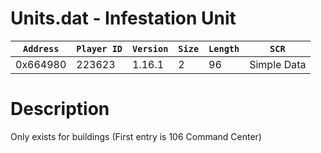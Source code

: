 # Units.dat - Infestation Unit

| `Address` | `Player ID` | `Version` | `Size` | `Length` | `SCR` |
| ---------- | ----------- | --------- | ------ | -------- | ---- |
| 0x664980 | 223623 | 1.16.1 | 2 | 96 | Simple Data |

# Description

Only exists for buildings (First entry is 106 Command Center)